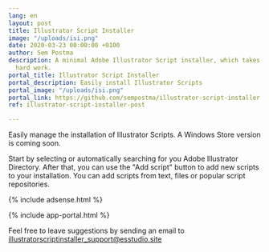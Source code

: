 ```yaml
---
lang: en
layout: post
title: Illustrator Script Installer
image: "/uploads/isi.png"
date: 2020-03-23 00:00:00 +0100
author: Sem Postma
description: A minimal Adobe Illustrator Script installer, which takes care of the
  hard work.
portal_title: Illustrator Script Installer
portal_description: Easily install Illustrator Scripts
portal_image: "/uploads/isi.png"
portal_link: https://github.com/sempostma/illustrator-script-installer
ref: illustrator-script-installer-post

---
```

Easily manage the installation of Illustrator Scripts. A Windows Store version is coming soon.

Start by selecting or automatically searching for you Adobe Illustrator Directory. After that, you can use the "Add script" button to add new scripts to your installation. You can add scripts from text, files or popular script repositories.

{% include adsense.html %}

{% include app-portal.html %}

Feel free to leave suggestions by sending an email to illustratorscriptinstaller_support@esstudio.site
